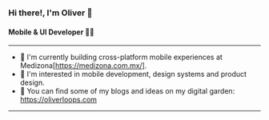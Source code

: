 ### Hi there!, I'm Oliver :wave:
#### Mobile & UI Developer 🏄‍♂️
---
- 🏥 I'm currently building cross-platform mobile experiences at Medizona[https://medizona.com.mx/].
- 📱 I'm interested in mobile development, design systems and product design.
- 🌱 You can find some of my blogs and ideas on my digital garden: https://oliverloops.com
___

